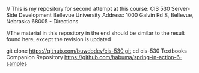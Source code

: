 // This is my repository for second attempt at this course:
CIS 530 Server-Side Development
Bellevue University
Address: 1000 Galvin Rd S, Bellevue, Nebraska 68005 - Directions

//The material in this repository in the end should be similar to the result found here, except the revision is updated

git clone https://github.com/buwebdev/cis-530.git
cd cis-530
Textbooks Companion Repository
https://github.com/habuma/spring-in-action-6-samples
